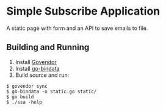 # Simple Subscribe Application
A static page with form and an API to save emails to file.

## Building and Running
1. Install [Govendor](https://github.com/kardianos/govendor)
2. Install [go-bindata](https://github.com/jteeuwen/go-bindata)
3. Build source and run:
```
$ govendor sync
$ go-bindata -o static.go static/
$ go build
$ ./ssa -help
```